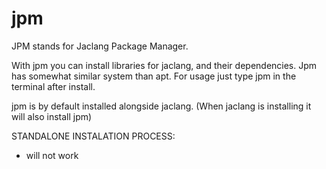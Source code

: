 # jpm

JPM stands for Jaclang Package Manager.

With jpm you can install libraries for jaclang, and their dependencies. Jpm has somewhat similar system than apt. For usage just type jpm in the terminal after install.

jpm is by default installed alongside jaclang. (When jaclang is installing it will also install jpm)

STANDALONE INSTALATION PROCESS:
 - will not work
